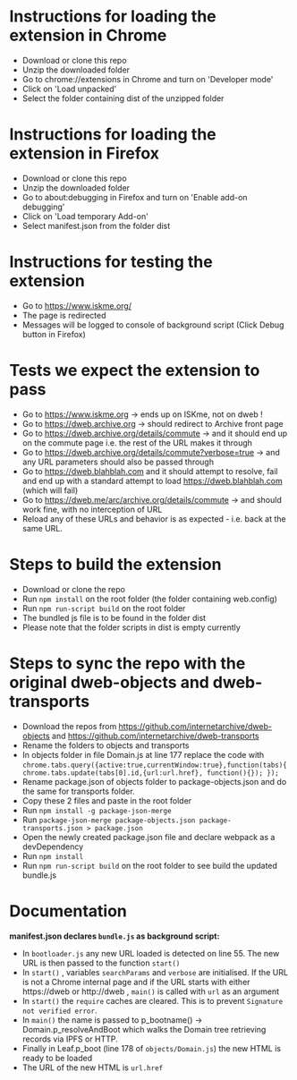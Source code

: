 # Instructions for loading the extension in Chrome
* Download or clone this repo
* Unzip the downloaded folder
* Go to chrome://extensions in Chrome and turn on 'Developer mode'
* Click on 'Load unpacked'
* Select the folder containing dist of the unzipped folder

# Instructions for loading the extension in Firefox
* Download or clone this repo
* Unzip the downloaded folder
* Go to about:debugging in Firefox and turn on 'Enable add-on debugging' 
* Click on 'Load temporary Add-on'
* Select manifest.json from the folder dist

# Instructions for testing the extension
* Go to https://www.iskme.org/
* The page is redirected
* Messages will be logged to console of background script (Click Debug button in Firefox)

# Tests we expect the extension to pass
* Go to https://www.iskme.org -> ends up on ISKme, not on dweb ! 
* Go to https://dweb.archive.org -> should redirect to Archive front page
* Go to https://dweb.archive.org/details/commute -> and it should end up on the commute page i.e. the rest of the URL makes it through
* Go to https://dweb.archive.org/details/commute?verbose=true -> and any URL parameters should also be passed through
* Go to https://dweb.blahblah.com and it should attempt to resolve, fail and end up with a standard attempt to load https://dweb.blahblah.com (which will fail)
* Go to https://dweb.me/arc/archive.org/details/commute -> and should work fine, with no interception of URL
* Reload any of these URLs and behavior is as expected - i.e. back at the same URL.

# Steps to build the extension

* Download or clone the repo 
* Run `npm install` on the root folder (the folder containing web.config)
* Run `npm run-script build` on the root folder
* The bundled js file is to be found in the folder dist
* Please note that the folder scripts in dist is empty currently

# Steps to sync the repo with the original dweb-objects and dweb-transports

* Download the repos from https://github.com/internetarchive/dweb-objects and https://github.com/internetarchive/dweb-transports
* Rename the folders to objects and transports
* In objects folder in file Domain.js at line 177 replace the code with `chrome.tabs.query({active:true,currentWindow:true},function(tabs){
    chrome.tabs.update(tabs[0].id,{url:url.href}, function(){});
});`
* Rename package.json of objects folder to package-objects.json and do the same for transports folder.
* Copy these 2 files and paste in the root folder
* Run `npm install -g package-json-merge`
* Run `package-json-merge package-objects.json package-transports.json > package.json`
* Open the newly created package.json file and declare webpack as a devDependency
* Run `npm install`
* Run `npm run-script build` on the root folder to see build the updated bundle.js

# Documentation
__manifest.json declares `bundle.js` as background script:__

* In `bootloader.js` any new URL loaded is detected on line 55. The new URL is then passed to the function `start()` 
* In `start()` , variables `searchParams` and `verbose` are initialised. If the URL is not a Chrome internal page and if the URL starts with either https://dweb or http://dweb , `main()` is called with `url` as an argument
* In `start()` the `require` caches are cleared. This is to prevent `Signature not verified error`.
* In `main()` the name is passed to p_bootname() -> Domain.p_resolveAndBoot which walks the Domain tree retrieving records via IPFS or HTTP.
* Finally in Leaf.p_boot (line 178 of `objects/Domain.js`) the new HTML is ready to be loaded
* The URL of the new HTML is `url.href`

